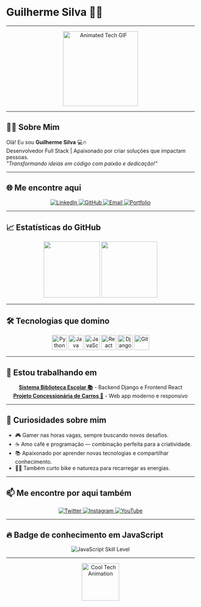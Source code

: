<!-- Banner: Sugestão para criar/upload de banner em 1200x400px -->
<!-- Exemplo de banner simples com fundo degradê vermelho escuro para vermelho claro -->
<!-- Pode usar sites como Canva, Figma ou Photoshop para criar -->

# Guilherme Silva 🚀🔥

---

<p align="center">
  <img src="https://images-wixmp-ed30a86b8c4ca887773594c2.wixmp.com/f/bc47194c-4389-40b2-b130-e3de76db4ea0/df5uscm-3f16c5f4-c591-4168-bcd8-037911bbf732.gif" alt="Animated Tech GIF" width="200" />
</p>

---

## 👨‍💻 Sobre Mim

Olá! Eu sou **Guilherme Silva** 💻🔥  
Desenvolvedor Full Stack | Apaixonado por criar soluções que impactam pessoas.  
_"Transformando ideias em código com paixão e dedicação!"_

---

## 🌐 Me encontre aqui

<p align="center">
  <a href="https://www.linkedin.com/in/guilhermesilva" target="_blank" rel="noopener">
    <img alt="LinkedIn" src="https://img.shields.io/badge/LinkedIn-0A66C2?style=for-the-badge&logo=linkedin&logoColor=white" />
  </a>
  <a href="https://github.com/guilhermesilva" target="_blank" rel="noopener">
    <img alt="GitHub" src="https://img.shields.io/badge/GitHub-181717?style=for-the-badge&logo=github&logoColor=white" />
  </a>
  <a href="mailto:guilherme@email.com" target="_blank" rel="noopener">
    <img alt="Email" src="https://img.shields.io/badge/Email-D14836?style=for-the-badge&logo=gmail&logoColor=white" />
  </a>
  <a href="https://guilhermesilva.dev" target="_blank" rel="noopener">
    <img alt="Portfolio" src="https://img.shields.io/badge/Portfolio-FF0000?style=for-the-badge&logo=aboutme&logoColor=white" />
  </a>
</p>

---

## 📈 Estatísticas do GitHub

<p align="center">
  <img height="150em" src="https://github-readme-stats.vercel.app/api?username=guilhermesilva&show_icons=true&theme=radical&hide_border=true&count_private=true" />
  <img height="150em" src="https://github-readme-stats.vercel.app/api/top-langs/?username=guilhermesilva&layout=compact&theme=radical&hide_border=true" />
</p>

---

## 🛠️ Tecnologias que domino

<p align="center">
  <img alt="Python" src="https://cdn.jsdelivr.net/gh/devicons/devicon/icons/python/python-original.svg" width="40" height="40" />
  <img alt="Java" src="https://cdn.jsdelivr.net/gh/devicons/devicon/icons/java/java-original.svg" width="40" height="40" />
  <img alt="JavaScript" src="https://cdn.jsdelivr.net/gh/devicons/devicon/icons/javascript/javascript-original.svg" width="40" height="40" />
  <img alt="React" src="https://cdn.jsdelivr.net/gh/devicons/devicon/icons/react/react-original.svg" width="40" height="40" />
  <img alt="Django" src="https://cdn.jsdelivr.net/gh/devicons/devicon/icons/django/django-original.svg" width="40" height="40" />
  <img alt="Git" src="https://cdn.jsdelivr.net/gh/devicons/devicon/icons/git/git-original.svg" width="40" height="40" />
</p>

---

## 🚀 Estou trabalhando em

<p align="center">
  <b><a href="https://github.com/guilhermesilva/biblioteca-escolar" target="_blank" rel="noopener">Sistema Biblioteca Escolar 📚</a></b> - Backend Django e Frontend React  
  <br/>
  <b><a href="https://github.com/guilhermesilva/projeto-concessionaria" target="_blank" rel="noopener">Projeto Concessionária de Carros 🚗</a></b> - Web app moderno e responsivo
</p>

---

## 🎉 Curiosidades sobre mim

- 🎮 Gamer nas horas vagas, sempre buscando novos desafios.  
- ☕ Amo café e programação — combinação perfeita para a criatividade.  
- 📚 Apaixonado por aprender novas tecnologias e compartilhar conhecimento.  
- 🚴‍♂️ Também curto bike e natureza para recarregar as energias.

---

## 📫 Me encontre por aqui também

<p align="center">
  <a href="https://twitter.com/guilhermesilva" target="_blank" rel="noopener">
    <img alt="Twitter" src="https://img.shields.io/badge/Twitter-1DA1F2?style=for-the-badge&logo=twitter&logoColor=white" />
  </a>
  <a href="https://instagram.com/guilhermesilva" target="_blank" rel="noopener">
    <img alt="Instagram" src="https://img.shields.io/badge/Instagram-E4405F?style=for-the-badge&logo=instagram&logoColor=white" />
  </a>
  <a href="https://www.youtube.com/channel/UCguilhermesilva" target="_blank" rel="noopener">
    <img alt="YouTube" src="https://img.shields.io/badge/YouTube-FF0000?style=for-the-badge&logo=youtube&logoColor=white" />
  </a>
</p>

---

## 🔥 Badge de conhecimento em JavaScript

<p align="center">
  <img alt="JavaScript Skill Level" src="https://img.shields.io/badge/JavaScript-90%25-yellow?style=for-the-badge&logo=javascript&logoColor=black" />
</p>

---

<!-- Footer animado com gif pequeno e discreto -->
<p align="center">
  <img src="https://images-wixmp-ed30a86b8c4ca887773594c2.wixmp.com/f/bc47194c-4389-40b2-b130-e3de76db4ea0/df5uscm-3f16c5f4-c591-4168-bcd8-037911bbf732.gif" alt="Cool Tech Animation" width="100" />
</p>
